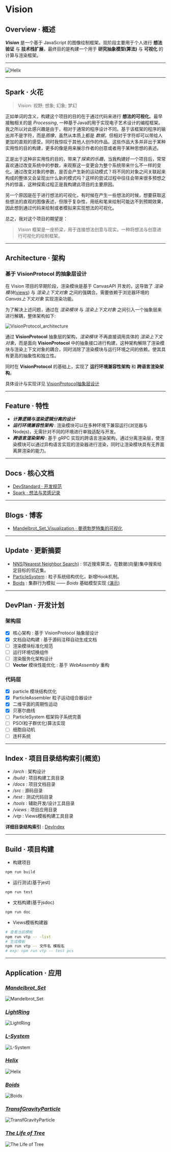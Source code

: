 # Vision

## Overview · 概述
***Vision*** 是一个基于 JavaScript 的图像绘制框架。现阶段主要用于个人进行 **想法验证** 与 **技术栈扩展**，最终目的是构建一个用于 **研究抽象模型(算法)** 与 **可视化** 的计算与渲染框架。

--------------------------------------------------
![Helix](./img/disp/Helix.png)

--------------------------------------------------
## Spark · 火花
> Vision: 视野; 想象; 幻象; 梦幻

正如单词的含义，构建这个项目的目的在于通过代码来进行 **想法的可视化**。最早接触相关的是 *Processing*, 一种基于Java的用于实现电子艺术设计的编程框架。我之所以对此感兴趣是由于，相对于通常的程序设计不同。基于该框架的程序的输出并不是字符，而是*图像*，虽然从本质上都是 *数据*，但相对于字符却可以带给人更加的直观的感受。同时我惊叹于其他人创作的作品。这些作品大多并非出于某种实用性的目的构建，更多的像是用来展示作者的创意或者用于某种思想的表述。

正是出于这种非实用性的目的，带来了*探索的乐趣*，当我构建好一个项目后，常常喜欢通过改变系统中的参数，来观察这一变更会为整个系统带来什么不一样的变化。通过改变对象的参数，是否会产生新的运动模式？将不同的对象之间关联起来构成的整体又会呈现出什么新的模式吗？这样的尝试过程中往往会带来很多预想之外的惊喜，这种探索过程正是我构建此项目的主要原因。

另一个原因是在于进行想法的可视化，有时候在产生一些想法的时候，想要获取这些想法的直观的图像表述，但限于复杂性，用纸和笔来绘制可能达不到预期效果，因此想到通过代码来绘制或者模拟来实现想法的可视化。

总之，我对这个项目的期望是：

> *Vision* 框架是一座桥梁，用于连接想法创意与现实。一种将想法与创意进行可视化的绘制框架。

--------------------------------------------------
## Architecture · 架构
### 基于 **VisionProtocol** 的抽象层设计
在 Vision 项目的早期阶段，渲染模块是基于 CanvasAPI 开发的，这导致了 *渲染模块*([views](./views/)) 与 *渲染上下文对象* 之间的强耦合。需要依赖于浏览器环境的 *Canvas上下文对象* 实现渲染功能。  

为了解决上述问题，通过在 *渲染模块* 与 *渲染上下文对象* 之间引入一个抽象层来进行解耦，整体架构如下:

![VisionProtocol_architecture](./img/tech/VisionProtocol_architecture.png)

通过 **VisionProtocol** 抽象层的架构，*渲染模块* 不再直接调用具体的 *渲染上下文对象*，而是面向 **VisionProtocol** 中的抽象接口进行构建，这种架构解除了渲染模块与渲染上下文对象的耦合，同时消除了渲染模块与运行环境之间的依赖。使其具有更高的抽象性和独立性。

同时在 **VisionProtocol** 的基础上，实现了 **运行环境兼容性架构** 和 **跨语言渲染架构**。

具体设计与实现详见 [VisionProtocol抽象层设计](./arch/VisionProtocol/VisionProtocol.md)

--------------------------------------------------
## Feature · 特性
* ***计算逻辑与渲染逻辑分离的设计***
* ***运行环境兼容性架构*** : 渲染模块可以在多种环境下兼容运行(浏览器与Nodejs)，无需针对不同的环境进行单独适配与开发。
* ***跨语言渲染架构*** : 基于 gRPC 实现的跨语言渲染架构，通过分离渲染层，使渲染模块可以通过异构语言实现的渲染器进行渲染，同时让渲染模块具有无界面离屏渲染的能力。

--------------------------------------------------
## Docs · 核心文档 
* [DevStandard · 开发规范](./docs/DevStandard.md)
* [Spark · 想法与灵感记录](./Spark.md)

--------------------------------------------------
## Blogs · 博客
* [Mandelbrot_Set_Visualization · 曼德勃罗特集的可视化](./docs/blogs/Mandelbrot_Set_Visualization.md)

--------------------------------------------------
## Update · 更新摘要
* [NNS(Nearest Neighbor Search)](./src/algo/NNS.js) : 邻近搜索算法，在数据(向量)集中搜索给定目标的邻近集。
* [ParticleSystem](./src/particle/particle.js) : 粒子系统结构优化，新增Hook机制。
* [Boids](./src/algo/Boids.js) : 集群行为模拟 —— *Boids* 基础模型实现 [(演示)](./views/Research/Boids/boids.html)

--------------------------------------------------
## DevPlan · 开发计划

### 架构层
- [x] 核心架构 : 基于 VisionProtocol 抽象层设计
- [x] 文档自动构建 : 基于源码注释自动生成文档
- [ ] 渲染模块标准化规范
- [ ] 运行环境切换组件
- [ ] 渲染服务化架构设计
- [ ] **Vector** 模块性能优化 : 基于 *WebAssembly* 重构

### 代码层
- [x] particle 模块结构优化
- [x] ParticleAssembler 粒子运动组合器设计 
- [x] 二维平面的周期性运动
- [x] 贝塞尔曲线
- [ ] ParticleSystem 框架钩子系统完善
- [ ] PSO(粒子群优化)算法实现
- [ ] 细胞自动机
- [ ] 连杆系统

--------------------------------------------------
## Index · 项目目录结构索引(概览)
* */arch* : 架构设计
* */build* : 项目构建工具目录
* */docs* : 项目文档目录
* */src* : 源码目录
* */test* : 测试代码目录
* */tools* : 辅助开发/设计工具目录
* */views* : 项目应用目录
* */vtp* : Views模板构建工具目录

**详细目录结构索引** : [DevIndex](./docs/DevIndex.md) 

--------------------------------------------------
## Build · 项目构建
* 构建项目 
```sh
npm run build
```

* 运行测试(基于jest)
```sh
npm run test
```

* 文档构建(基于jsdoc)
```sh
npm run doc
```

* Views模板构建器
```sh
# 查看当前模板
npm run vtp -- -list
# 生成模板
npm run vtp -- 文件名 模板名  
# exp: npm run vtp -- test pcs
```

--------------------------------------------------
## Application · 应用
### [*Mandelbrot_Set*](./views/Algorithm/Mandelbrot_Set/Mandelbrot_Set.html)
![Mandelbrot_Set](./img/disp/Mandelbrot_Set.png)
### [*LightRing*](./views/Projects/Ring/LightRing.html)
![LightRing](./img/disp/LightRing.png)
### [*L-System*](./views/Algorithm/LSystem/plants.html)
![L-System](./img/disp/plants.png)
### [*Helix*](./views/Projects/Helix/Helix.html)
![Helix](./img/disp/Helix_2.png)
### [*Boids*](./views/Research/Boids/boids_M0S1.html)
![Boids](./img/disp/boids_M0S1.png)
### [*TransfGravityParticle*](./views/Research/ParticleSystem/TransfGravityParticle.html)
![TransfGravityParticle](./img/disp/TransfGravityParticle.png)
### [*The Life of Tree*](./views/Projects/The%20Life%20of%20Tree/The%20Life%20of%20Tree.html)
![The Life of Tree](./img/disp/TheLifeofTree.png)